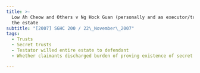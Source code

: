 ```yaml
---
title: >-
  Low Ah Cheow and Others v Ng Hock Guan (personally and as executor/trustee of
  the estate
subtitle: "[2007] SGHC 200 / 22\_November\_2007"
tags:
  - Trusts
  - Secret trusts
  - Testator willed entire estate to defendant
  - Whether claimants discharged burden of proving existence of secret trust

---
```


